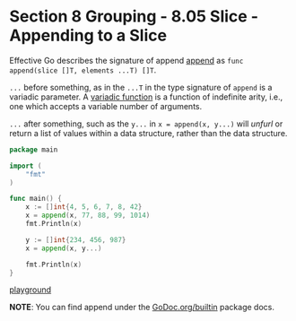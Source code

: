 # Section 8 Grouping - 8.05 Slice - Appending to a Slice  
  
Effective Go describes the signature of append [append](https://golang.org/doc/effective_go.html#append) as `func append(slice []T, elements ...T) []T`. 
    
`...` before something, as in the `...T` in the type signature of `append` is a variadic parameter. A [variadic function](https://en.wikipedia.org/wiki/Variadic_function) is a function of indefinite arity, i.e., one which accepts a variable number of arguments.  
  
`...` after something, such as the `y...` in `x = append(x, y...)` will _unfurl_ or return a list of values within a data structure, rather than the data structure.  

```go
package main

import (
	"fmt"
)

func main() {
	x := []int{4, 5, 6, 7, 8, 42}
	x = append(x, 77, 88, 99, 1014)
	fmt.Println(x)

	y := []int{234, 456, 987}
	x = append(x, y...)

	fmt.Println(x)
}

```
[playground](https://play.golang.org/p/8fbDGkjFnD)  
  
**NOTE**: You can find append under the [GoDoc.org/builtin](https://godoc.org/builtin) package docs.  
